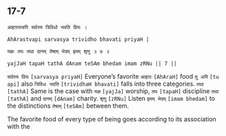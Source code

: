 ## 17-7


```shloka-sa
आहारस्त्वपि सर्वस्य त्रिविधो भवति प्रियः ।
```
```shloka-sa-hk
AhArastvapi sarvasya trividho bhavati priyaH |
```
```shloka-sa
यज्ञः तपः तथा दानम् तेषाम् भेदम् इमम् शृणु ॥ ७ ॥
```
```shloka-sa-hk
yajJaH tapaH tathA dAnam teSAm bhedam imam zRNu || 7 ||
```

`सर्वस्य प्रियः` `[sarvasya priyaH]` Everyone’s favorite `आहारः` `[AhAraH]` food `तु अपि` `[tu api]` also `त्रिविधः भवति` `[trividhaH bhavati]` falls into three categories. `तथा` `[tathA]` Same is the case with `यज्ञ` `[yajJa]` worship, `तपः` `[tapaH]` discipline `तथा` `[tathA]` and `दानम्` `[dAnam]` charity. `शृणु` `[zRNu]` Listen `इमम् भेदम्` `[imam bhedam]` to the distinctions `तेषाम्` `[teSAm]` between them.

The favorite food of every type of being goes according to its association with the 


